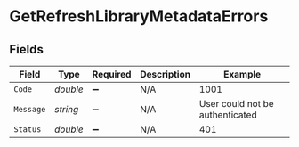 # GetRefreshLibraryMetadataErrors


## Fields

| Field                           | Type                            | Required                        | Description                     | Example                         |
| ------------------------------- | ------------------------------- | ------------------------------- | ------------------------------- | ------------------------------- |
| `Code`                          | *double*                        | :heavy_minus_sign:              | N/A                             | 1001                            |
| `Message`                       | *string*                        | :heavy_minus_sign:              | N/A                             | User could not be authenticated |
| `Status`                        | *double*                        | :heavy_minus_sign:              | N/A                             | 401                             |